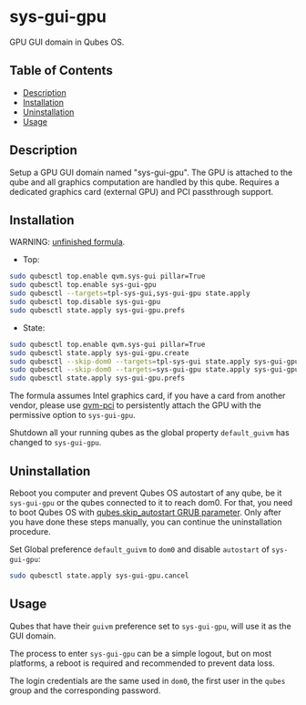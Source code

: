 # sys-gui-gpu

GPU GUI domain in Qubes OS.

## Table of Contents

*   [Description](#description)
*   [Installation](#installation)
*   [Uninstallation](#uninstallation)
*   [Usage](#usage)

## Description

Setup a GPU GUI domain named "sys-gui-gpu". The GPU is attached to the qube
and all graphics computation are handled by this qube. Requires a dedicated
graphics card (external GPU) and PCI passthrough support.

## Installation

WARNING: [unfinished formula](../../docs/TROUBLESHOOT.md#no-support-for-unfinished-formulas).

*   Top:

```sh
sudo qubesctl top.enable qvm.sys-gui pillar=True
sudo qubesctl top.enable sys-gui-gpu
sudo qubesctl --targets=tpl-sys-gui,sys-gui-gpu state.apply
sudo qubesctl top.disable sys-gui-gpu
sudo qubesctl state.apply sys-gui-gpu.prefs
```

*   State:

<!-- pkg:begin:post-install -->

```sh
sudo qubesctl top.enable qvm.sys-gui pillar=True
sudo qubesctl state.apply sys-gui-gpu.create
sudo qubesctl --skip-dom0 --targets=tpl-sys-gui state.apply sys-gui-gpu.install
sudo qubesctl --skip-dom0 --targets=sys-gui-gpu state.apply sys-gui-gpu.configure
sudo qubesctl state.apply sys-gui-gpu.prefs
```

<!-- pkg:end:post-install -->

The formula assumes Intel graphics card, if you have a card from another
vendor, please use
[qvm-pci](https://www.qubes-os.org/doc/how-to-use-pci-devices/#qvm-pci-usage)
to persistently attach the GPU with the permissive option to `sys-gui-gpu`.

Shutdown all your running qubes as the global property `default_guivm` has
changed to `sys-gui-gpu`.

## Uninstallation

Reboot you computer and prevent Qubes OS autostart of any qube, be it
`sys-gui-gpu` or the qubes connected to it to reach dom0. For that, you need to
boot Qubes OS with
[qubes.skip_autostart GRUB parameter](https://www.qubes-os.org/doc/autostart-troubleshooting/).
Only after you have done these steps manually, you can continue the
uninstallation procedure.

Set Global preference `default_guivm` to `dom0` and disable `autostart` of
`sys-gui-gpu`:

```sh
sudo qubesctl state.apply sys-gui-gpu.cancel
```

## Usage

Qubes that have their `guivm` preference set to `sys-gui-gpu`, will use it as
the GUI domain.

The process to enter `sys-gui-gpu` can be a simple logout, but on most
platforms, a reboot is required and recommended to prevent data loss.

The login credentials are the same used in `dom0`, the first user in the
`qubes` group and the corresponding password.
